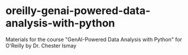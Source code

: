 # oreilly-genai-powered-data-analysis-with-python
Materials for the course "GenAI-Powered Data Analysis with Python" for O'Reilly by Dr. Chester Ismay
